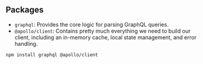 ## Packages

- `graphql`: Provides the core logic for parsing GraphQL queries.
- `@apollo/client`: Contains pretty much everything we need to build our client, including an in-memory cache, local state management, and error handling.

```bash
npm install graphql @apollo/client
```

